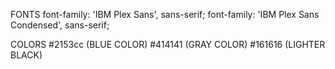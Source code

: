 FONTS
    font-family: 'IBM Plex Sans', sans-serif;
    font-family: 'IBM Plex Sans Condensed', sans-serif;

COLORS
    #2153cc (BLUE COLOR)
    #414141 (GRAY COLOR)
    #161616 (LIGHTER BLACK)
    

